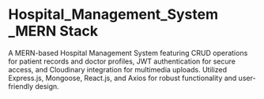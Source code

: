 # Hospital_Management_System _MERN Stack
 A MERN-based Hospital Management System featuring CRUD operations for patient records and doctor profiles, JWT authentication for secure access, and Cloudinary integration for multimedia uploads. Utilized Express.js, Mongoose, React.js, and Axios for robust functionality and user-friendly design.
